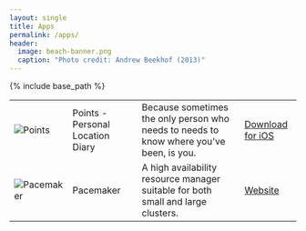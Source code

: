 ```yaml
---
layout: single
title: Apps
permalink: /apps/
header:
  image: beach-banner.png
  caption: "Photo credit: Andrew Beekhof (2013)"
---
```


{% include base_path %}


<table>
  <tbody>
    <tr>
      <td>
	<div class="author__avatar">
	  <img src="http://www.points-app.net/images/Points-120.png" class="author__avatar" alt="Points">
	</div>
      </td>
      <td>
	Points - Personal Location Diary
      </td>
      <td>
	Because sometimes the only person who needs to needs to know where you've been, is you.
      </td>
      <td>
	<a href="https://itunes.apple.com/us/app/points/id892787828?ls=1&mt=8">Download for iOS</a>
      </td>
    </tr>
    <tr>
      <td>
	<div class="author__avatar">
	  <img src="http://www.beekhof.net/images/Pacemaker-logo.png" class="author__avatar" alt="Pacemaker">
	</div>
      </td>
      <td>
	Pacemaker
      </td>
      <td>
	A high availability resource manager suitable for both small and large clusters.
      </td>
      <td>
	<a href="https://clusterlabs.org/pacemaker">Website</a>
      </td>
    </tr>
  </tbody>
</table>
